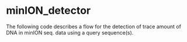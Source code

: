# minION_detector

The following code describes a flow for the detection of trace amount of DNA in minION seq. data using a query sequence(s).

